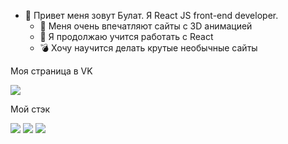 - 👋 Привет меня зовут Булат. Я React JS front-end developer. 
  - 👀 Меня очень впечатляют сайты с 3D анимацией
  - 🌱 Я продолжаю учится работать с React 
  - :bomb: Хочу научится делать крутые необычные сайты 

Моя страница в VK 

[![](https://sun9-2.userapi.com/impg/vA1lO8K5fntuPNa-mMmfo_BbudHhKPAm6fl85Q/1NnAbKI0Z-I.jpg?size=25x25&quality=96&sign=9f5b410c5dcc693998fd9e12b2061c54&type=album)](https://vk.com/bulatm92)

Мой стэк

![](https://sun9-69.userapi.com/impg/QfCKBP5F05FuugnFduEZg7ZrGqCU9iUgolO_Rg/uoCo78Q4CPQ.jpg?size=25x25&quality=96&sign=b1f707494fb88090db4eedbdb1cd8af2&type=album)
![](https://sun9-61.userapi.com/impg/u0svrfCN7hq0feyovKdqNoPuyYxDAUzBSR0IcQ/6cPasIkgwDo.jpg?size=25x25&quality=96&sign=c38cc01ac4d22c81b399f34f32e7dca8&type=album)
[![](https://sun9-24.userapi.com/impg/kCB7pLaPRaAvCjbmnkGjipV_cz-wU8qt36C0UA/m4pSMyC_I0U.jpg?size=25x25&quality=96&sign=72d0e5fdb07bac74d92317b783627a9c&type=album)](https://ru.reactjs.org/)


